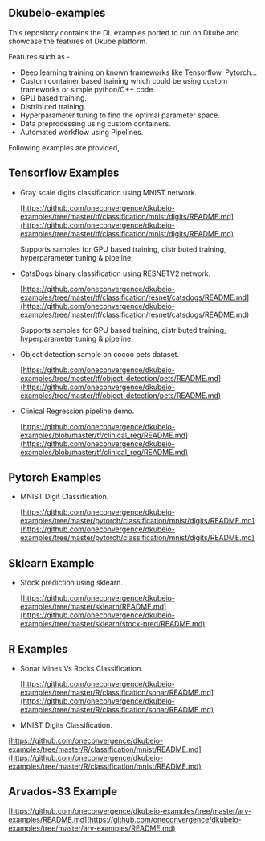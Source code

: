 ## Dkubeio-examples

This repository contains the DL examples ported to run on Dkube and showcase the features of Dkube platform.

Features such as -

- Deep learning training on known frameworks like Tensorflow, Pytorch...
- Custom container based training which could be using custom frameworks or simple python/C++ code
- GPU based training.
- Distributed training.
- Hyperparameter tuning to find the optimal parameter space.
- Data preprocessing using custom containers.
- Automated workflow using Pipelines.

Following examples are provided,

## Tensorflow Examples

- Gray scale digits classification using MNIST network.

  [https://github.com/oneconvergence/dkubeio-examples/tree/master/tf/classification/mnist/digits/README.md](https://github.com/oneconvergence/dkubeio-examples/tree/master/tf/classification/mnist/digits/README.md)

  Supports samples for GPU based training, distributed training, hyperparameter tuning & pipeline.

- CatsDogs binary classification using RESNETV2 network.

  [https://github.com/oneconvergence/dkubeio-examples/tree/master/tf/classification/resnet/catsdogs/README.md](https://github.com/oneconvergence/dkubeio-examples/tree/master/tf/classification/resnet/catsdogs/README.md)

  Supports samples for GPU based training, distributed training, hyperparameter tuning & pipeline.

- Object detection sample on cocoo pets dataset.

  [https://github.com/oneconvergence/dkubeio-examples/tree/master/tf/object-detection/pets/README.md](https://github.com/oneconvergence/dkubeio-examples/tree/master/tf/object-detection/pets/README.md)

- Clinical Regression pipeline demo.
  
  [https://github.com/oneconvergence/dkubeio-examples/blob/master/tf/clinical_reg/README.md](https://github.com/oneconvergence/dkubeio-examples/blob/master/tf/clinical_reg/README.md)

## Pytorch Examples

- MNIST Digit Classification.

  [https://github.com/oneconvergence/dkubeio-examples/tree/master/pytorch/classification/mnist/digits/README.md](https://github.com/oneconvergence/dkubeio-examples/tree/master/pytorch/classification/mnist/digits/README.md)

## Sklearn Example

- Stock prediction using sklearn.

  [https://github.com/oneconvergence/dkubeio-examples/tree/master/sklearn/README.md](https://github.com/oneconvergence/dkubeio-examples/tree/master/sklearn/stock-pred/README.md)

## R Examples

- Sonar Mines Vs Rocks Classification.

  [https://github.com/oneconvergence/dkubeio-examples/tree/master/R/classification/sonar/README.md](https://github.com/oneconvergence/dkubeio-examples/tree/master/R/classification/sonar/README.md)

- MNIST Digits Classification.
 
 [https://github.com/oneconvergence/dkubeio-examples/tree/master/R/classification/mnist/README.md](https://github.com/oneconvergence/dkubeio-examples/tree/master/R/classification/mnist/README.md)

## Arvados-S3 Example
[https://github.com/oneconvergence/dkubeio-examples/tree/master/arv-examples/README.md](https://github.com/oneconvergence/dkubeio-examples/tree/master/arv-examples/README.md)
